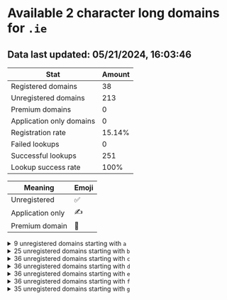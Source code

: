 # Available 2 character long domains for `.ie`

## Data last updated: 05/21/2024, 16:03:46

|Stat|Amount|
|--|--|
|Registered domains|38|
|Unregistered domains|213|
|Premium domains|0|
|Application only domains|0|
|Registration rate|15.14%|
|Failed lookups|0|
|Successful lookups|251|
|Lookup success rate|100%|


|Meaning|Emoji|
|--|--|
|Unregistered|:white_check_mark:|
|Application only|:writing_hand:|
|Premium domain|:gem:|

<details>
<summary>9 unregistered domains starting with <bold><code>a</code></bold></summary>

|Type|Domain|
|--|--|
|:white_check_mark:|`a0.ie`|
|:white_check_mark:|`a1.ie`|
|:white_check_mark:|`a6.ie`|
|:white_check_mark:|`a7.ie`|
|:white_check_mark:|`ah.ie`|
|:white_check_mark:|`an.ie`|
|:white_check_mark:|`aq.ie`|
|:white_check_mark:|`av.ie`|
|:white_check_mark:|`az.ie`|
</details>
<details>
<summary>25 unregistered domains starting with <bold><code>b</code></bold></summary>

|Type|Domain|
|--|--|
|:white_check_mark:|`b0.ie`|
|:white_check_mark:|`b1.ie`|
|:white_check_mark:|`b2.ie`|
|:white_check_mark:|`b3.ie`|
|:white_check_mark:|`b4.ie`|
|:white_check_mark:|`b5.ie`|
|:white_check_mark:|`b6.ie`|
|:white_check_mark:|`b7.ie`|
|:white_check_mark:|`b8.ie`|
|:white_check_mark:|`b9.ie`|
|:white_check_mark:|`bc.ie`|
|:white_check_mark:|`bd.ie`|
|:white_check_mark:|`be.ie`|
|:white_check_mark:|`bh.ie`|
|:white_check_mark:|`bi.ie`|
|:white_check_mark:|`bk.ie`|
|:white_check_mark:|`br.ie`|
|:white_check_mark:|`bs.ie`|
|:white_check_mark:|`bt.ie`|
|:white_check_mark:|`bu.ie`|
|:white_check_mark:|`bv.ie`|
|:white_check_mark:|`bw.ie`|
|:white_check_mark:|`bx.ie`|
|:white_check_mark:|`by.ie`|
|:white_check_mark:|`bz.ie`|
</details>
<details>
<summary>36 unregistered domains starting with <bold><code>c</code></bold></summary>

|Type|Domain|
|--|--|
|:white_check_mark:|`c0.ie`|
|:white_check_mark:|`c1.ie`|
|:white_check_mark:|`c2.ie`|
|:white_check_mark:|`c3.ie`|
|:white_check_mark:|`c4.ie`|
|:white_check_mark:|`c5.ie`|
|:white_check_mark:|`c6.ie`|
|:white_check_mark:|`c7.ie`|
|:white_check_mark:|`c8.ie`|
|:white_check_mark:|`c9.ie`|
|:white_check_mark:|`ca.ie`|
|:white_check_mark:|`cb.ie`|
|:white_check_mark:|`cc.ie`|
|:white_check_mark:|`cd.ie`|
|:white_check_mark:|`ce.ie`|
|:white_check_mark:|`cf.ie`|
|:white_check_mark:|`cg.ie`|
|:white_check_mark:|`ch.ie`|
|:white_check_mark:|`ci.ie`|
|:white_check_mark:|`cj.ie`|
|:white_check_mark:|`ck.ie`|
|:white_check_mark:|`cl.ie`|
|:white_check_mark:|`cm.ie`|
|:white_check_mark:|`cn.ie`|
|:white_check_mark:|`co.ie`|
|:white_check_mark:|`cp.ie`|
|:white_check_mark:|`cq.ie`|
|:white_check_mark:|`cr.ie`|
|:white_check_mark:|`cs.ie`|
|:white_check_mark:|`ct.ie`|
|:white_check_mark:|`cu.ie`|
|:white_check_mark:|`cv.ie`|
|:white_check_mark:|`cw.ie`|
|:white_check_mark:|`cx.ie`|
|:white_check_mark:|`cy.ie`|
|:white_check_mark:|`cz.ie`|
</details>
<details>
<summary>36 unregistered domains starting with <bold><code>d</code></bold></summary>

|Type|Domain|
|--|--|
|:white_check_mark:|`d0.ie`|
|:white_check_mark:|`d1.ie`|
|:white_check_mark:|`d2.ie`|
|:white_check_mark:|`d3.ie`|
|:white_check_mark:|`d4.ie`|
|:white_check_mark:|`d5.ie`|
|:white_check_mark:|`d6.ie`|
|:white_check_mark:|`d7.ie`|
|:white_check_mark:|`d8.ie`|
|:white_check_mark:|`d9.ie`|
|:white_check_mark:|`da.ie`|
|:white_check_mark:|`db.ie`|
|:white_check_mark:|`dc.ie`|
|:white_check_mark:|`dd.ie`|
|:white_check_mark:|`de.ie`|
|:white_check_mark:|`df.ie`|
|:white_check_mark:|`dg.ie`|
|:white_check_mark:|`dh.ie`|
|:white_check_mark:|`di.ie`|
|:white_check_mark:|`dj.ie`|
|:white_check_mark:|`dk.ie`|
|:white_check_mark:|`dl.ie`|
|:white_check_mark:|`dm.ie`|
|:white_check_mark:|`dn.ie`|
|:white_check_mark:|`do.ie`|
|:white_check_mark:|`dp.ie`|
|:white_check_mark:|`dq.ie`|
|:white_check_mark:|`dr.ie`|
|:white_check_mark:|`ds.ie`|
|:white_check_mark:|`dt.ie`|
|:white_check_mark:|`du.ie`|
|:white_check_mark:|`dv.ie`|
|:white_check_mark:|`dw.ie`|
|:white_check_mark:|`dx.ie`|
|:white_check_mark:|`dy.ie`|
|:white_check_mark:|`dz.ie`|
</details>
<details>
<summary>36 unregistered domains starting with <bold><code>e</code></bold></summary>

|Type|Domain|
|--|--|
|:white_check_mark:|`e0.ie`|
|:white_check_mark:|`e1.ie`|
|:white_check_mark:|`e2.ie`|
|:white_check_mark:|`e3.ie`|
|:white_check_mark:|`e4.ie`|
|:white_check_mark:|`e5.ie`|
|:white_check_mark:|`e6.ie`|
|:white_check_mark:|`e7.ie`|
|:white_check_mark:|`e8.ie`|
|:white_check_mark:|`e9.ie`|
|:white_check_mark:|`ea.ie`|
|:white_check_mark:|`eb.ie`|
|:white_check_mark:|`ec.ie`|
|:white_check_mark:|`ed.ie`|
|:white_check_mark:|`ee.ie`|
|:white_check_mark:|`ef.ie`|
|:white_check_mark:|`eg.ie`|
|:white_check_mark:|`eh.ie`|
|:white_check_mark:|`ei.ie`|
|:white_check_mark:|`ej.ie`|
|:white_check_mark:|`ek.ie`|
|:white_check_mark:|`el.ie`|
|:white_check_mark:|`em.ie`|
|:white_check_mark:|`en.ie`|
|:white_check_mark:|`eo.ie`|
|:white_check_mark:|`ep.ie`|
|:white_check_mark:|`eq.ie`|
|:white_check_mark:|`er.ie`|
|:white_check_mark:|`es.ie`|
|:white_check_mark:|`et.ie`|
|:white_check_mark:|`eu.ie`|
|:white_check_mark:|`ev.ie`|
|:white_check_mark:|`ew.ie`|
|:white_check_mark:|`ex.ie`|
|:white_check_mark:|`ey.ie`|
|:white_check_mark:|`ez.ie`|
</details>
<details>
<summary>36 unregistered domains starting with <bold><code>f</code></bold></summary>

|Type|Domain|
|--|--|
|:white_check_mark:|`f0.ie`|
|:white_check_mark:|`f1.ie`|
|:white_check_mark:|`f2.ie`|
|:white_check_mark:|`f3.ie`|
|:white_check_mark:|`f4.ie`|
|:white_check_mark:|`f5.ie`|
|:white_check_mark:|`f6.ie`|
|:white_check_mark:|`f7.ie`|
|:white_check_mark:|`f8.ie`|
|:white_check_mark:|`f9.ie`|
|:white_check_mark:|`fa.ie`|
|:white_check_mark:|`fb.ie`|
|:white_check_mark:|`fc.ie`|
|:white_check_mark:|`fd.ie`|
|:white_check_mark:|`fe.ie`|
|:white_check_mark:|`ff.ie`|
|:white_check_mark:|`fg.ie`|
|:white_check_mark:|`fh.ie`|
|:white_check_mark:|`fi.ie`|
|:white_check_mark:|`fj.ie`|
|:white_check_mark:|`fk.ie`|
|:white_check_mark:|`fl.ie`|
|:white_check_mark:|`fm.ie`|
|:white_check_mark:|`fn.ie`|
|:white_check_mark:|`fo.ie`|
|:white_check_mark:|`fp.ie`|
|:white_check_mark:|`fq.ie`|
|:white_check_mark:|`fr.ie`|
|:white_check_mark:|`fs.ie`|
|:white_check_mark:|`ft.ie`|
|:white_check_mark:|`fu.ie`|
|:white_check_mark:|`fv.ie`|
|:white_check_mark:|`fw.ie`|
|:white_check_mark:|`fx.ie`|
|:white_check_mark:|`fy.ie`|
|:white_check_mark:|`fz.ie`|
</details>
<details>
<summary>35 unregistered domains starting with <bold><code>g</code></bold></summary>

|Type|Domain|
|--|--|
|:white_check_mark:|`g0.ie`|
|:white_check_mark:|`g1.ie`|
|:white_check_mark:|`g2.ie`|
|:white_check_mark:|`g3.ie`|
|:white_check_mark:|`g4.ie`|
|:white_check_mark:|`g5.ie`|
|:white_check_mark:|`g6.ie`|
|:white_check_mark:|`g7.ie`|
|:white_check_mark:|`g8.ie`|
|:white_check_mark:|`ga.ie`|
|:white_check_mark:|`gb.ie`|
|:white_check_mark:|`gc.ie`|
|:white_check_mark:|`gd.ie`|
|:white_check_mark:|`ge.ie`|
|:white_check_mark:|`gf.ie`|
|:white_check_mark:|`gg.ie`|
|:white_check_mark:|`gh.ie`|
|:white_check_mark:|`gi.ie`|
|:white_check_mark:|`gj.ie`|
|:white_check_mark:|`gk.ie`|
|:white_check_mark:|`gl.ie`|
|:white_check_mark:|`gm.ie`|
|:white_check_mark:|`gn.ie`|
|:white_check_mark:|`go.ie`|
|:white_check_mark:|`gp.ie`|
|:white_check_mark:|`gq.ie`|
|:white_check_mark:|`gr.ie`|
|:white_check_mark:|`gs.ie`|
|:white_check_mark:|`gt.ie`|
|:white_check_mark:|`gu.ie`|
|:white_check_mark:|`gv.ie`|
|:white_check_mark:|`gw.ie`|
|:white_check_mark:|`gx.ie`|
|:white_check_mark:|`gy.ie`|
|:white_check_mark:|`gz.ie`|
</details>